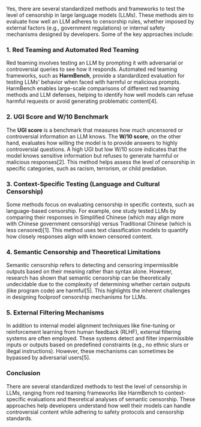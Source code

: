 Yes, there are several standardized methods and frameworks to test the level of censorship in large language models (LLMs). These methods aim to evaluate how well an LLM adheres to censorship rules, whether imposed by external factors (e.g., government regulations) or internal safety mechanisms designed by developers. Some of the key approaches include:

### 1. Red Teaming and Automated Red Teaming

Red teaming involves testing an LLM by prompting it with adversarial or controversial queries to see how it responds. Automated red teaming frameworks, such as **HarmBench**, provide a standardized evaluation for testing LLMs' behavior when faced with harmful or malicious prompts. HarmBench enables large-scale comparisons of different red teaming methods and LLM defenses, helping to identify how well models can refuse harmful requests or avoid generating problematic content\[4].

### 2. UGI Score and W/10 Benchmark

The **UGI score** is a benchmark that measures how much uncensored or controversial information an LLM knows. The **W/10 score**, on the other hand, evaluates how willing the model is to provide answers to highly controversial questions. A high UGI but low W/10 score indicates that the model knows sensitive information but refuses to generate harmful or malicious responses\[2]. This method helps assess the level of censorship in specific categories, such as racism, terrorism, or child predation.

### 3. Context-Specific Testing (Language and Cultural Censorship)

Some methods focus on evaluating censorship in specific contexts, such as language-based censorship. For example, one study tested LLMs by comparing their responses in Simplified Chinese (which may align more with Chinese government censorship) versus Traditional Chinese (which is less censored)\[1]. This method uses text classification models to quantify how closely responses align with known censored content.

### 4. Semantic Censorship and Theoretical Limitations

Semantic censorship refers to detecting and censoring impermissible outputs based on their meaning rather than syntax alone. However, research has shown that semantic censorship can be theoretically undecidable due to the complexity of determining whether certain outputs (like program code) are harmful\[5]. This highlights the inherent challenges in designing foolproof censorship mechanisms for LLMs.

### 5. External Filtering Mechanisms

In addition to internal model alignment techniques like fine-tuning or reinforcement learning from human feedback (RLHF), external filtering systems are often employed. These systems detect and filter impermissible inputs or outputs based on predefined constraints (e.g., no ethnic slurs or illegal instructions). However, these mechanisms can sometimes be bypassed by adversarial users\[5].

### Conclusion

There are several standardized methods to test the level of censorship in LLMs, ranging from red teaming frameworks like HarmBench to context-specific evaluations and theoretical analyses of semantic censorship. These approaches help developers understand how well their models can handle controversial content while adhering to safety protocols and censorship standards.

&#x20;
